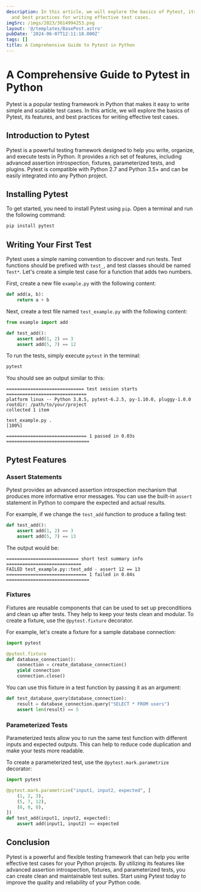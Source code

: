 ```yaml
---
description: In this article, we will explore the basics of Pytest, its features,
  and best practices for writing effective test cases.
imgSrc: /imgs/2023/3614994253.png
layout: '@/templates/BasePost.astro'
pubDate: '2024-06-07T12:11:18.000Z'
tags: []
title: A Comprehensive Guide to Pytest in Python
---
```


# A Comprehensive Guide to Pytest in Python

Pytest is a popular testing framework in Python that makes it easy to write simple and scalable test cases. In this article, we will explore the basics of Pytest, its features, and best practices for writing effective test cases.

## Introduction to Pytest

Pytest is a powerful testing framework designed to help you write, organize, and execute tests in Python. It provides a rich set of features, including advanced assertion introspection, fixtures, parameterized tests, and plugins. Pytest is compatible with Python 2.7 and Python 3.5+ and can be easily integrated into any Python project.

## Installing Pytest

To get started, you need to install Pytest using `pip`. Open a terminal and run the following command:

```bash
pip install pytest
```

## Writing Your First Test

Pytest uses a simple naming convention to discover and run tests. Test functions should be prefixed with `test_`, and test classes should be named `Test*`. Let's create a simple test case for a function that adds two numbers.

First, create a new file `example.py` with the following content:

```python
def add(a, b):
    return a + b
```

Next, create a test file named `test_example.py` with the following content:

```python
from example import add

def test_add():
    assert add(1, 2) == 3
    assert add(5, 7) == 12
```

To run the tests, simply execute `pytest` in the terminal:

```bash
pytest
```

You should see an output similar to this:

```
============================= test session starts ==============================
platform linux -- Python 3.8.5, pytest-6.2.5, py-1.10.0, pluggy-1.0.0
rootdir: /path/to/your/project
collected 1 item

test_example.py .                                                        [100%]

============================== 1 passed in 0.03s ===============================
```

## Pytest Features

### Assert Statements

Pytest provides an advanced assertion introspection mechanism that produces more informative error messages. You can use the built-in `assert` statement in Python to compare the expected and actual results.

For example, if we change the `test_add` function to produce a failing test:

```python
def test_add():
    assert add(1, 2) == 3
    assert add(5, 7) == 13
```

The output would be:

```
=========================== short test summary info ============================
FAILED test_example.py::test_add - assert 12 == 13
============================== 1 failed in 0.04s ===============================
```

### Fixtures

Fixtures are reusable components that can be used to set up preconditions and clean up after tests. They help to keep your tests clean and modular. To create a fixture, use the `@pytest.fixture` decorator.

For example, let's create a fixture for a sample database connection:

```python
import pytest

@pytest.fixture
def database_connection():
    connection = create_database_connection()
    yield connection
    connection.close()
```

You can use this fixture in a test function by passing it as an argument:

```python
def test_database_query(database_connection):
    result = database_connection.query("SELECT * FROM users")
    assert len(result) == 5
```

### Parameterized Tests

Parameterized tests allow you to run the same test function with different inputs and expected outputs. This can help to reduce code duplication and make your tests more readable.

To create a parameterized test, use the `@pytest.mark.parametrize` decorator:

```python
import pytest

@pytest.mark.parametrize("input1, input2, expected", [
    (1, 2, 3),
    (5, 7, 12),
    (0, 0, 0),
])
def test_add(input1, input2, expected):
    assert add(input1, input2) == expected
```

## Conclusion

Pytest is a powerful and flexible testing framework that can help you write effective test cases for your Python projects. By utilizing its features like advanced assertion introspection, fixtures, and parameterized tests, you can create clean and maintainable test suites. Start using Pytest today to improve the quality and reliability of your Python code.